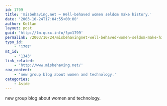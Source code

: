 ```yaml
---
id: 1799
title: 'misbehaving.net – Well-behaved women seldom make history.'
date: '2003-10-24T17:04:55+00:00'
author: Kellan
layout: post
guid: 'http://lm.quxx.info/?p=1799'
permalink: /2003/10/24/misbehavingnet-well-behaved-women-seldom-make-history/
typo_id:
    - '1797'
mt_id:
    - '1343'
link_related:
    - 'http://www.misbehaving.net/'
raw_content:
    - 'new group blog about women and technology.'
categories:
    - Aside
---
```


new group blog about women and technology.